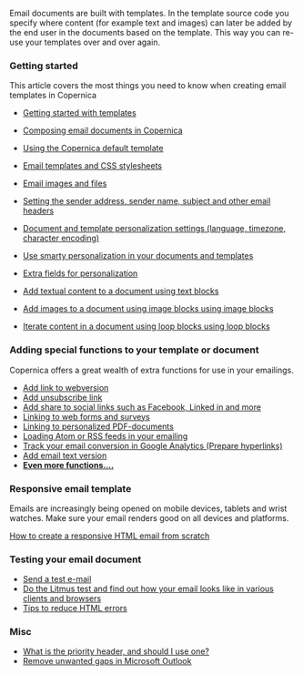 Email documents are built with templates. In the template source code you specify where content (for example text and images) can later be added by the end user in the documents based on the template. This way you can re-use your templates over and over again.

### Getting started 

This article covers the most things you need to know when creating email templates in Copernica

- [Getting started with templates](http://www.copernica.com/en/support/getting-started-building-email-templates)

- [Composing email documents in Copernica](http://www.copernica.com/en/support/composing-email-documents-in-copernica)
- [Using the Copernica default template](http://www.copernica.com/en/support/using-the-copernica-default-template)
- [Email templates and CSS stylesheets](http://www.copernica.com/en/support/email-templates-and-css-stylesheets)
- [Email images and files](http://www.copernica.com/en/support/email-files-and-images)
- [Setting the sender address, sender name, subject and other email headers](http://www.copernica.com/en/support/sender-subject-and-other-email-headers)
- [Document and template personalization settings (language, timezone, character encoding)](http://www.copernica.com/en/support/document-and-template-personalization-settings)
- [Use smarty personalization in your documents and templates](http://www.copernica.com/en/support/personalize-campaigns)
- [Extra fields for personalization](http://www.copernica.com/en/support/extra-fields-for-personalizing)

- [Add textual content to a document using text blocks](http://www.copernica.com/en/support/the-text-function-for-adding-textual-content-to-your-document)
- [Add images to a document using image blocks using image blocks](http://www.copernica.com/en/support/the-image-function-for-adding-images-to-your-document)
- [Iterate content in a document using loop blocks using loop blocks](http://www.copernica.com/en/support/the-loop-function-to-iterate-content-in-your-email)

### Adding special functions to your template or document

Copernica offers a great wealth of extra functions for use in your emailings.

- [Add link to webversion](http://www.copernica.com/en/support/link-to-the-webversion-of-your-email)
- [Add unsubscribe link](http://www.copernica.com/en/support/the-unsubscribe-function)
- [Add share to social links such as Facebook, Linked in and more](http://www.copernica.com/en/about-us/news/sharing-email-content-on-social-media)
- [Linking to web forms and surveys](http://www.copernica.com/en/support/linking-to-web-forms-and-surveys)
- [Linking to personalized PDF-documents](http://www.copernica.com/en/support/the-linkpdf-function)
- [Loading Atom or RSS feeds in your emailing](http://www.copernica.com/en/support/the-loadfeed-function)
- [Track your email conversion in Google Analytics (Prepare hyperlinks)](http://www.copernica.com/en/support/prepare-your-links-for-google-analytics)
- [Add email text version](http://www.copernica.com/en/support/add-email-text-version)
- [**Even more functions....**](http://www.copernica.com/en/support/special-functions-and-tags)

### Responsive email template

Emails are increasingly being opened on mobile devices, tablets and wrist watches. Make sure your email renders good on all devices and platforms.

[How to create a responsive HTML email from scratch](https://www.copernica.com/en/blog/how-to-create-a-responsive-html-email-from-scratch/)

### Testing your email document 

- [Send a test e-mail](https://www.copernica.com/en/support/send-a-test-mail-or-test-mailing)
- [Do the Litmus test and find out how your email looks like in various clients and browsers](http://www.copernica.com/en/support/using-litmus-email-preview-to-test-your-email-newsletter)
- [Tips to reduce HTML errors](http://www.copernica.com/en/support/reducing-html-errors)[](http://www.copernica.com/en/support/extra-fields-for-personalizing)

### Misc

- [What is the priority header, and should I use one?](http://www.copernica.com/en/support/what-is-a-priority-header-and-should-i-use-it)
- [Remove unwanted gaps in Microsoft Outlook](https://www.copernica.com/en/blog)